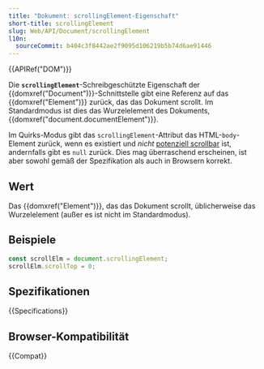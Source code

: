 ```yaml
---
title: "Dokument: scrollingElement-Eigenschaft"
short-title: scrollingElement
slug: Web/API/Document/scrollingElement
l10n:
  sourceCommit: b404c3f8442ae2f9095d106219b5b74d6ae91446
---
```


{{APIRef("DOM")}}

Die **`scrollingElement`**-Schreibgeschützte Eigenschaft der
{{domxref("Document")}}-Schnittstelle gibt eine Referenz auf das {{domxref("Element")}} zurück, das das Dokument scrollt. Im Standardmodus ist dies das Wurzelelement des Dokuments, {{domxref("document.documentElement")}}.

Im Quirks-Modus gibt das `scrollingElement`-Attribut das HTML-`body`-Element zurück, wenn es existiert und _nicht_ [potenziell scrollbar](https://drafts.csswg.org/cssom-view/#potentially-scrollable) ist, andernfalls gibt es `null` zurück. Dies mag überraschend erscheinen, ist aber sowohl gemäß der Spezifikation als auch in Browsern korrekt.

## Wert

Das {{domxref("Element")}}, das das Dokument scrollt, üblicherweise das Wurzelelement (außer es ist nicht im Standardmodus).

## Beispiele

```js
const scrollElm = document.scrollingElement;
scrollElm.scrollTop = 0;
```

## Spezifikationen

{{Specifications}}

## Browser-Kompatibilität

{{Compat}}
